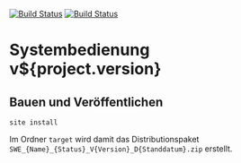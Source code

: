 [![Build Status](https://travis-ci.org/datenverteiler/de.bsvrz.pat.sysbed.svg?branch=master)](https://travis-ci.org/datenverteiler/de.bsvrz.pat.sysbed)
[![Build Status](https://api.bintray.com/packages/datenverteiler/maven/de.bsvrz.pat.sysbed/images/download.svg)](https://bintray.com/datenverteiler/maven/de.bsvrz.pat.sysbed)

Systembedienung v${project.version}
=======================


Bauen und Veröffentlichen
-------------------------

    site install

Im Ordner `target` wird damit das Distributionspaket
`SWE_{Name}_{Status}_V{Version}_D{Standdatum}.zip` erstellt.
